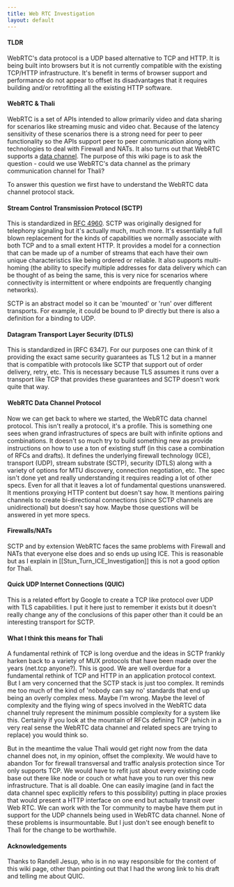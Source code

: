 ```yaml
---
title: Web RTC Investigation
layout: default
---
```


#### TLDR 

WebRTC's data protocol is a UDP based alternative to TCP and HTTP. It is being built into browsers but it is not currently compatible with the existing TCP/HTTP infrastructure. It's benefit in terms of browser support and performance do not appear to offset its disadvantages that it requires building and/or retrofitting all the existing HTTP software.

#### WebRTC & Thali 

WebRTC is a set of APIs intended to allow primarily video and data sharing for scenarios like streaming music and video chat. Because of the latency sensitivity of these scenarios there is a strong need for peer to peer functionality so the APIs support peer to peer communication along with technologies to deal with Firewall and NATs. It also turns out that WebRTC supports a [data channel](http://tools.ietf.org/html/draft-ietf-rtcweb-data-channel). The purpose of this wiki page is to ask the question - could we use WebRTC's data channel as the primary communication channel for Thali?

To answer this question we first have to understand the WebRTC data channel protocol stack.

#### Stream Control Transmission Protocol (SCTP) 

This is standardized in [RFC 4960](http://tools.ietf.org/html/rfc4960). SCTP was originally designed for telephony signaling but it's actually much, much more. It's essentially a full blown replacement for the kinds of capabilities we normally associate with both TCP and to a small extent HTTP. It provides a model for a connection that can be made up of a number of streams that each have their own unique characteristics like being ordered or reliable. It also supports multi-homing (the ability to specify multiple addresses for data delivery which can be thought of as being the same, this is very nice for scenarios where connectivity is intermittent or where endpoints are frequently changing networks).

SCTP is an abstract model so it can be 'mounted' or 'run' over different transports. For example, it could be bound to IP directly but there is also a definition for a binding to UDP.

#### Datagram Transport Layer Security (DTLS) 

This is standardized in [RFC 6347]. For our purposes one can think of it providing the exact same security guarantees as TLS 1.2 but in a manner that is compatible with protocols like SCTP that support out of order delivery, retry, etc. This is necessary because TLS assumes it runs over a transport like TCP that provides these guarantees and SCTP doesn't work quite that way.

#### WebRTC Data Channel Protocol 

Now we can get back to where we started, the WebRTC data channel protocol. This isn't really a protocol, it's a profile. This is something one sees when grand infrastructures of specs are built with infinite options and combinations. It doesn't so much try to build something new as provide instructions on how to use a ton of existing stuff (in this case a combination of RFCs and drafts). It defines the underlying firewall technology (ICE), transport (UDP), stream substrate (SCTP), security (DTLS) along with a variety of options for MTU discovery, connection negotiation, etc. The spec isn't done yet and really understanding it requires reading a lot of other specs. Even for all that it leaves a lot of fundamental questions unanswered. It mentions proxying HTTP content but doesn't say how. It mentions pairing channels to create bi-directional connections (since SCTP channels are unidirectional) but doesn't say how. Maybe those questions will be answered in yet more specs.

#### Firewalls/NATs 

SCTP and by extension WebRTC faces the same problems with Firewall and NATs that everyone else does and so ends up using ICE. This is reasonable but as I explain in [[Stun_Turn_ICE_Investigation]] this is not a good option for Thali. 

#### Quick UDP Internet Connections (QUIC) 

This is a related effort by Google to create a TCP like protocol over UDP with TLS capabilities. I put it here just to remember it exists but it doesn't really change any of the conclusions of this paper other than it could be an interesting transport for SCTP.

#### What I think this means for Thali 

A fundamental rethink of TCP is long overdue and the ideas in SCTP frankly harken back to a variety of MUX protocols that have been made over the years (net.tcp anyone?). This is good. We are well overdue for a fundamental rethink of TCP and HTTP in an application protocol context. But I am very concerned that the SCTP stack is just too complex. It reminds me too much of the kind of 'nobody can say no' standards that end up being an overly complex mess. Maybe I'm wrong. Maybe the level of complexity and the flying wing of specs involved in the WebRTC data channel truly represent the minimum possible complexity for a system like this. Certainly if you look at the mountain of RFCs defining TCP (which in a very real sense the WebRTC data channel and related specs are trying to replace) you would think so. 

But in the meantime the value Thali would get right now from the data channel does not, in my opinion, offset the complexity. We would have to abandon Tor for firewall transversal and traffic analysis protection since Tor only supports TCP. We would have to refit just about every existing code base out there like node or couch or what have you to run over this new infrastructure. That is all doable. One can easily imagine (and in fact the data channel spec explicitly refers to this possibility) putting in place proxies that would present a HTTP interface on one end but actually transit over Web RTC. We can work with the Tor community to maybe have them put in support for the UDP channels being used in WebRTC data channel. None of these problems is insurmountable. But I just don't see enough benefit to Thali for the change to be worthwhile.

#### Acknowledgements 

Thanks to Randell Jesup, who is in no way responsible for the content of this wiki page, other than pointing out that I had the wrong link to his draft and telling me about QUIC.
